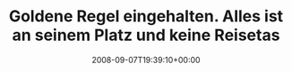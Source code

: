 ---
retweeted: false
source: <a href="http://twitter.com" rel="nofollow">Twitter Web Client</a>
entities:
  hashtags: []
  symbols: []
  user_mentions: []
  urls: []
display_text_range:
- '0'
- '89'
favorite_count: '0'
id_str: '913043775'
truncated: false
retweet_count: '0'
id: '913043775'
created_at: Sun Sep 07 19:39:10 +0000 2008
favorited: false
full_text: Goldene Regel eingehalten. Alles ist an seinem Platz und keine Reisetasche
  steht im Flur.
lang: de
tags:
- pesos/twitter
date: '2008-09-07T19:39:10+00:00'
src: https://twitter.com/bascht/status/913043775
original_url: https://twitter.com/bascht/status/913043775
type: twitter_tweet
text: Goldene Regel eingehalten. Alles ist an seinem Platz und keine Reisetasche steht
  im Flur.
title: Goldene Regel eingehalten. Alles ist an seinem Platz und keine Reisetas

---